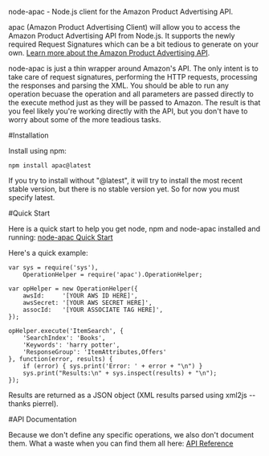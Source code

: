 node-apac - Node.js client for the Amazon Product Advertising API.

apac (Amazon Product Advertising Client) will allow you to access the Amazon Product Advertising API from Node.js. It supports the newly required Request Signatures which can be a bit tedious to generate on your own. [Learn more about the Amazon Product Advertising API](https://affiliate-program.amazon.com/gp/advertising/api/detail/main.html).

node-apac is just a thin wrapper around Amazon's API. The only intent is to take care of request signatures, performing the HTTP requests, processing the responses and parsing the XML. You should be able to run any operation becuase the operation and all parameters are passed directly to the execute method just as they will be passed to Amazon. The result is that you feel likely you're working directly with the API, but you don't have to worry about some of the more teadious tasks.

#Installation

Install using npm:

    npm install apac@latest

If you try to install without "@latest", it will try to install the most recent stable
version, but there is no stable version yet. So for now you must specify latest.

#Quick Start

Here is a quick start to help you get node, npm and node-apac installed and running:
[node-apac Quick Start](http://www.synchrosinteractive.com/blog/1-software/39-node-apac-quick-start)


Here's a quick example:

    var sys = require('sys'),
        OperationHelper = require('apac').OperationHelper;

    var opHelper = new OperationHelper({
        awsId:     '[YOUR AWS ID HERE]',
        awsSecret: '[YOUR AWS SECRET HERE]',
        assocId:   '[YOUR ASSOCIATE TAG HERE]',
    });

    opHelper.execute('ItemSearch', {
        'SearchIndex': 'Books',
        'Keywords': 'harry potter',
        'ResponseGroup': 'ItemAttributes,Offers'
    }, function(error, results) {
        if (error) { sys.print('Error: ' + error + "\n") }
        sys.print("Results:\n" + sys.inspect(results) + "\n");
    });

Results are returned as a JSON object (XML results parsed using xml2js -- thanks pierrel).

#API Documentation

Because we don't define any specific operations, we also don't document them. What a waste
when you can find them all here:
[API Reference](http://docs.amazonwebservices.com/AWSECommerceService/latest/DG/index.html?ProgrammingGuide.html)
